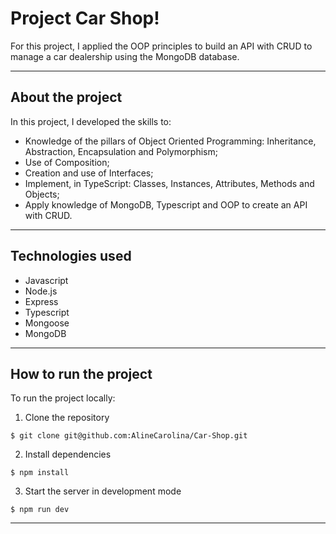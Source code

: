 # Project Car Shop!

For this project, I applied the OOP principles to build an API with CRUD to manage a car dealership using the MongoDB database.

---

## About the project

In this project, I developed the skills to:

- Knowledge of the pillars of Object Oriented Programming: Inheritance, Abstraction, Encapsulation and Polymorphism;
- Use of Composition;
- Creation and use of Interfaces;
- Implement, in TypeScript: Classes, Instances, Attributes, Methods and Objects;
- Apply knowledge of MongoDB, Typescript and OOP to create an API with CRUD.

---

## Technologies used

* Javascript
* Node.js
* Express
* Typescript
* Mongoose
* MongoDB

---

## How to run the project

To run the project locally:
1. Clone the repository
```
$ git clone git@github.com:AlineCarolina/Car-Shop.git
```
2. Install dependencies
```
$ npm install
```
3. Start the server in development mode
```
$ npm run dev
```

---